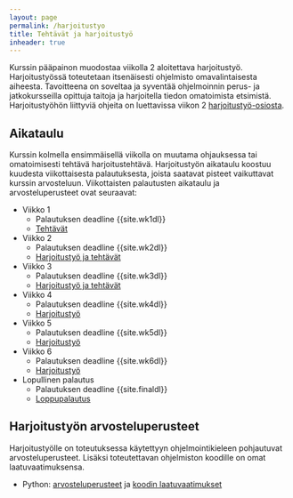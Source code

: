 ```yaml
---
layout: page
permalink: /harjoitustyo
title: Tehtävät ja harjoitustyö
inheader: true
---
```


Kurssin pääpainon muodostaa viikolla 2 aloitettava harjoitustyö. Harjoitustyössä toteutetaan itsenäisesti ohjelmisto omavalintaisesta aiheesta. Tavoitteena on soveltaa ja syventää ohjelmoinnin perus- ja jatkokursseilla opittuja taitoja ja harjoitella tiedon omatoimista etsimistä. Harjoitustyöhön liittyviä ohjeita on luettavissa viikon 2 [harjoitustyö-osiosta](/python/viikko2#harjoitustyö).

## Aikataulu

Kurssin kolmella ensimmäisellä viikolla on muutama ohjauksessa tai omatoimisesti tehtävä harjoitustehtävä. Harjoitustyön aikataulu koostuu kuudesta viikottaisesta palautuksesta, joista saatavat pisteet vaikuttavat kurssin arvosteluun. Viikottaisten palautusten aikataulu ja arvosteluperusteet ovat seuraavat:

- Viikko 1
  - Palautuksen deadline {{site.wk1dl}}
  - [Tehtävät](/python/viikko1)
- Viikko 2
  - Palautuksen deadline {{site.wk2dl}}
  - [Harjoitustyö ja tehtävät](/python/viikko2)
- Viikko 3
  - Palautuksen deadline {{site.wk3dl}}
  - [Harjoitustyö ja tehtävät](/python/viikko3)
- Viikko 4
  - Palautuksen deadline {{site.wk4dl}}
  - [Harjoitustyö](/python/viikko4)
- Viikko 5
  - Palautuksen deadline {{site.wk5dl}}
  - [Harjoitustyö](/python/viikko5)
- Viikko 6
  - Palautuksen deadline {{site.wk6dl}}
  - [Harjoitustyö](/python/viikko6)
- Lopullinen palautus
  - Palautuksen deadline {{site.finaldl}}
  - [Loppupalautus](/python/loppupalautus)

## Harjoitustyön arvosteluperusteet

Harjoitustyölle on toteutuksessa käytettyyn ohjelmointikieleen pohjautuvat arvosteluperusteet. Lisäksi toteutettavan ohjelmiston koodille on omat laatuvaatimuksensa.

- Python: [arvosteluperusteet](/python/arvosteluperusteet) ja [koodin laatuvaatimukset](/python/koodin-laatuvaatimukset)
